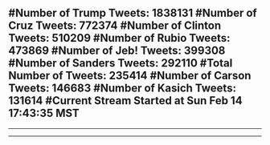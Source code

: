 #Number of Trump Tweets: 1838131
#Number of Cruz Tweets: 772374
#Number of Clinton Tweets: 510209
#Number of Rubio Tweets: 473869
#Number of Jeb! Tweets: 399308
#Number of Sanders Tweets: 292110
#Total Number of Tweets: 235414 
#Number of Carson Tweets: 146683
#Number of Kasich Tweets: 131614
#Current Stream Started at Sun Feb 14 17:43:35 MST
---
---
---
